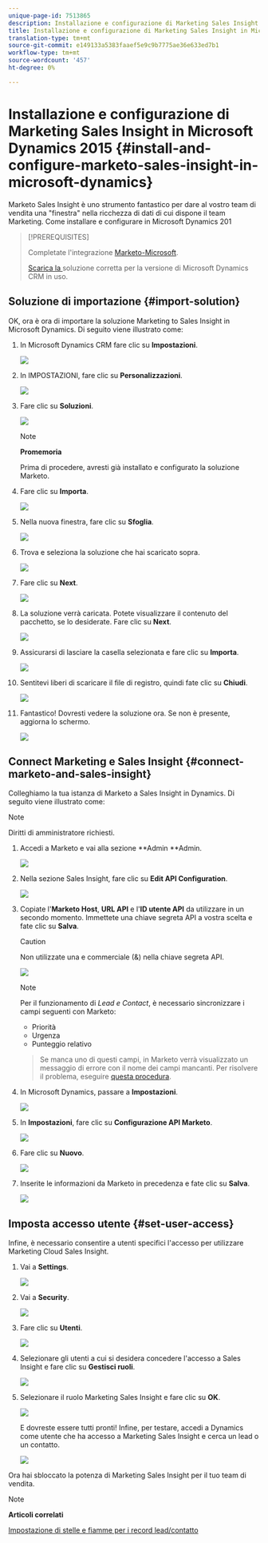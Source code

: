 ```yaml
---
unique-page-id: 7513865
description: Installazione e configurazione di Marketing Sales Insight in Microsoft Dynamics 2015 - Marketo Docs - Documentazione prodotto
title: Installazione e configurazione di Marketing Sales Insight in Microsoft Dynamics 2015
translation-type: tm+mt
source-git-commit: e149133a5383faaef5e9c9b7775ae36e633ed7b1
workflow-type: tm+mt
source-wordcount: '457'
ht-degree: 0%

---
```



# Installazione e configurazione di Marketing Sales Insight in Microsoft Dynamics 2015 {#install-and-configure-marketo-sales-insight-in-microsoft-dynamics}

Marketo Sales Insight è uno strumento fantastico per dare al vostro team di vendita una &quot;finestra&quot; nella ricchezza di dati di cui dispone il team Marketing. Come installare e configurare in Microsoft Dynamics 201

>[!PREREQUISITES]
>
>Completate l&#39;integrazione [Marketo-Microsoft](http://docs.marketo.com/x/ZwBd).
>
>[Scarica la ](http://docs.marketo.com/x/LoJo) soluzione corretta per la versione di Microsoft Dynamics CRM in uso.

## Soluzione di importazione {#import-solution}

OK, ora è ora di importare la soluzione Marketing to Sales Insight in Microsoft Dynamics. Di seguito viene illustrato come:

1. In Microsoft Dynamics CRM fare clic su **Impostazioni**.

   ![](assets/image2014-12-12-9-3a4-3a56.png)

1. In IMPOSTAZIONI, fare clic su **Personalizzazioni**.

   ![](assets/image2015-4-29-14-3a22-3a1.png)

1. Fare clic su **Soluzioni**.

   ![](assets/image2014-12-12-9-3a5-3a17.png)

   >[!NOTE]
   >
   >**Promemoria**
   >
   >
   >Prima di procedere, avresti già installato e configurato la soluzione Marketo.

1. Fare clic su **Importa**.

   ![](assets/image2014-12-12-9-3a5-3a27.png)

1. Nella nuova finestra, fare clic su **Sfoglia**.

   ![](assets/image2014-12-12-9-3a5-3a36.png)

1. Trova e seleziona la soluzione che hai scaricato sopra.

   ![](assets/image2014-12-12-9-3a5-3a45.png)

1. Fare clic su **Next**.

   ![](assets/image2014-12-12-9-3a5-3a55.png)

1. La soluzione verrà caricata. Potete visualizzare il contenuto del pacchetto, se lo desiderate. Fare clic su **Next**.

   ![](assets/image2014-12-12-9-3a6-3a10.png)

1. Assicurarsi di lasciare la casella selezionata e fare clic su **Importa**.

   ![](assets/image2014-12-12-9-3a6-3a19.png)

1. Sentitevi liberi di scaricare il file di registro, quindi fate clic su **Chiudi**.

   ![](assets/image2014-12-12-9-3a6-3a29.png)

1. Fantastico! Dovresti vedere la soluzione ora. Se non è presente, aggiorna lo schermo.

   ![](assets/image2014-12-12-9-3a6-3a40.png)

## Connect Marketing e Sales Insight {#connect-marketo-and-sales-insight}

Colleghiamo la tua istanza di Marketo a Sales Insight in Dynamics. Di seguito viene illustrato come:

>[!NOTE]
>
>Diritti di amministratore richiesti.

1. Accedi a Marketo e vai alla sezione **Admin **Admin.

   ![](assets/image2014-12-12-9-3a6-3a50.png)

1. Nella sezione Sales Insight, fare clic su **Edit API Configuration**.

   ![](assets/image2014-12-12-9-3a7-3a0.png)

1. Copiate l&#39;**Marketo Host**, **URL API** e l&#39;**ID utente API** da utilizzare in un secondo momento. Immettete una chiave segreta API a vostra scelta e fate clic su **Salva**.

   >[!CAUTION]
   >
   >Non utilizzate una e commerciale (&amp;) nella chiave segreta API.

   ![](assets/image2014-12-12-9-3a7-3a9.png)

   >[!NOTE]
   >
   >Per il funzionamento di *Lead e Contact*, è necessario sincronizzare i campi seguenti con Marketo:
   >
   >    
   >    
   >    * Priorità
   >    * Urgenza
   >    * Punteggio relativo

   >    
   >    
   >Se manca uno di questi campi, in Marketo verrà visualizzato un messaggio di errore con il nome dei campi mancanti. Per risolvere il problema, eseguire [questa procedura](../../../../product-docs/marketo-sales-insight/msi-for-microsoft-dynamics/setting-up-and-using/required-fields-for-syncing-marketo-with-dynamics.md).

1. In Microsoft Dynamics, passare a **Impostazioni**.

   ![](assets/image2014-12-12-9-3a7-3a25.png)

1. In **Impostazioni**, fare clic su **Configurazione API Marketo**.

   ![](assets/image2014-12-12-9-3a7-3a34.png)

1. Fare clic su **Nuovo**.

   ![](assets/image2014-12-12-9-3a8-3a8.png)

1. Inserite le informazioni da Marketo in precedenza e fate clic su **Salva**.

   ![](assets/image2014-12-12-9-3a8-3a17.png)

## Imposta accesso utente {#set-user-access}

Infine, è necessario consentire a utenti specifici l&#39;accesso per utilizzare Marketing Cloud Sales Insight.

1. Vai a **Settings**.

   ![](assets/image2014-12-12-9-3a8-3a34.png)

1. Vai a **Security**.

   ![](assets/image2015-4-29-14-3a56-3a33.png)

1. Fare clic su **Utenti**.

   ![](assets/image2015-4-29-14-3a57-3a46.png)

1. Selezionare gli utenti a cui si desidera concedere l&#39;accesso a Sales Insight e fare clic su **Gestisci ruoli**.

   ![](assets/image2015-4-29-14-3a59-3a31.png)

1. Selezionare il ruolo Marketing Sales Insight e fare clic su **OK**.

   ![](assets/image2014-12-12-9-3a9-3a22.png)

   E dovreste essere tutti pronti! Infine, per testare, accedi a Dynamics come utente che ha accesso a Marketing Sales Insight e cerca un lead o un contatto.

   ![](assets/image2015-4-29-15-3a2-3a27.png)

Ora hai sbloccato la potenza di Marketing Sales Insight per il tuo team di vendita.

>[!NOTE]
>
>**Articoli correlati**
>
>[Impostazione di stelle e fiamme per i record lead/contatto](http://docs.marketo.com/x/BICMAg)

